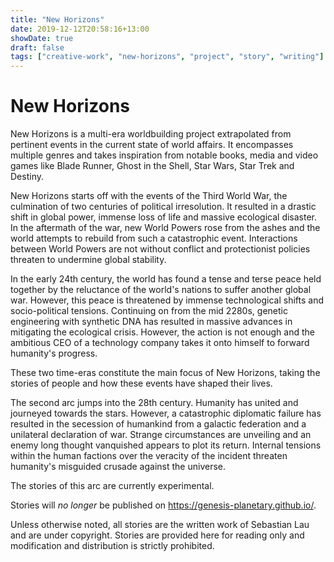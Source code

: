 ```yaml
---
title: "New Horizons"
date: 2019-12-12T20:58:16+13:00
showDate: true
draft: false
tags: ["creative-work", "new-horizons", "project", "story", "writing"]
---
```


# New Horizons

New Horizons is a multi-era worldbuilding project extrapolated from pertinent events in the current state of world affairs. It encompasses multiple genres and takes inspiration from notable books, media and video games like Blade Runner, Ghost in the Shell, Star Wars, Star Trek and Destiny.

New Horizons starts off with the events of the Third World War, the culmination of two centuries of political irresolution. It resulted in a drastic shift in global power, immense loss of life and massive ecological disaster. In the aftermath of the war, new World Powers rose from the ashes and the world attempts to rebuild from such a catastrophic event. Interactions between World Powers are not without conflict and protectionist policies threaten to undermine global stability.

In the early 24th century, the world has found a tense and terse peace held together by the reluctance of the world's nations to suffer another global war. However, this peace is threatened by immense technological shifts and socio-political tensions. Continuing on from the mid 2280s, genetic engineering with synthetic DNA has resulted in massive advances in mitigating the ecological crisis. However, the action is not enough and the ambitious CEO of a technology company takes it onto himself to forward humanity's progress.

These two time-eras constitute the main focus of New Horizons, taking the stories of people and how these events have shaped their lives.

The second arc jumps into the 28th century. Humanity has united and journeyed towards the stars. However, a catastrophic diplomatic failure has resulted in the secession of humankind from a galactic federation and a unilateral declaration of war. Strange circumstances are unveiling and an enemy long thought vanquished appears to plot its return. Internal tensions within the human factions over the veracity of the incident threaten humanity's misguided crusade against the universe.

The stories of this arc are currently experimental.

Stories will _no longer_ be published on https://genesis-planetary.github.io/.

Unless otherwise noted, all stories are the written work of Sebastian Lau and are under copyright. Stories are provided here for reading only and modification and distribution is strictly prohibited.
